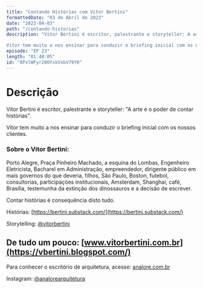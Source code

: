 ```yaml
---
title: "Contando Histórias com Vitor Bertini"
formattedDate: "03 de Abril de 2023"
date: "2023-04-03"
path: "/contando-historias"
description: "Vitor Bertini é escritor, palestrante e storyteller: A arte e o poder de contar histórias. 

Vitor tem muito a nos ensinar para conduzir o briefing inicial com os nossos clientes."
episode: "EP 23"
length: "01:48:05"
id: "0PxlWFyr20OYxkVxbV79Y0"
---
```


# Descrição

Vitor Bertini é escritor, palestrante e storyteller: "A arte e o poder de contar histórias".

Vitor tem muito a nos ensinar para conduzir o briefing inicial com os nossos clientes.


### Sobre o Vitor Bertini:

Porto Alegre, Praça Pinheiro Machado, a esquina do Lombas, Engenheiro Eletricista, Bacharel em Administração, empreendedor, dirigente público em mais governos do que deveria, filhos, São Paulo, Boston, futebol, consultorias, participações institucionais, Amsterdam, Shanghai, café, Brasília, testemunha da extinção dos dinossauros e a decisão de escrever.

Contar histórias é consequência disto tudo.


Histórias: [https://bertini.substack.com/](https://bertini.substack.com/)

Storytelling: [@vitorbertini](https://www.linkedin.com/in/vitorbertini/)

De tudo um pouco: [www.vitorbertini.com.br](https://vbertini.blogspot.com/)
---

Para conhecer o escritório de arquitetura, acesse: [analore.com.br](https://www.analore.com.br/)

Instagram: [@analorearquitetura](https://www.instagram.com/analorearquitetura)



